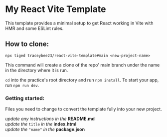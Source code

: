 # My React Vite Template

This template provides a minimal setup to get React working in Vite with HMR and some ESLint rules.

## How to clone:
`npx tiged traceybee23/react-vite-template#main <new-project-name>`

This command will create a clone of the repo' main branch under the name in the directory where it is run.

`cd` into the practice's root directory and run `npm install`.
To start your app, run `npm run dev`.

### Getting started:
Files you need to change to convert the template fully into your new project.

_update any instructions in the_ __README.md__  <br>
_update the_ `title` _in the_  __index.html__ <br>
_update the_ `"name"` _in the_ __package.json__  <br>
